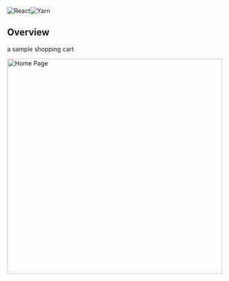 <div style="display: flex; flex-direction: row">
  <img src="https://img.shields.io/badge/react-%2320232a.svg?style=for-the-badge&logo=react&logoColor=%2361DAFB" alt="React" />
  <img src="https://img.shields.io/badge/yarn-%232C8EBB.svg?style=for-the-badge&logo=yarn&logoColor=white" alt="Yarn" />
  </div>

## Overview
a sample shopping cart

<img src="https://res.cloudinary.com/drifly/image/upload/v1654247566/GitHub/Shopping/Home_Page_zgblg4.png" width="500px" alt="Home Page"/>
